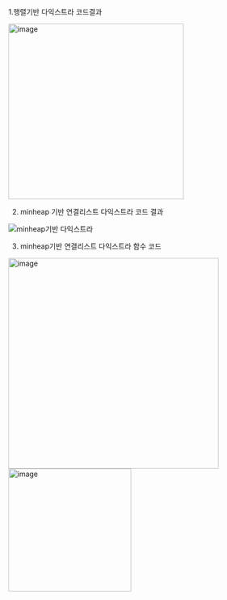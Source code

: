 1.행렬기반 다익스트라 코드결과


<img width="347" alt="image" src="https://github.com/user-attachments/assets/e7c89c1e-b52f-4370-87ad-3de15b5535bf">



2. minheap 기반 연결리스트 다익스트라 코드 결과


![minheap기반 다익스트라](https://github.com/user-attachments/assets/9a6027ac-85b4-4fc6-8d55-75e2f57d96c5)


3. minheap기반 연결리스트 다익스트라 함수 코드


<img width="416" alt="image" src="https://github.com/user-attachments/assets/5be9f5c3-3d76-43b4-a6a7-3fa2119d8109">

<img width="243" alt="image" src="https://github.com/user-attachments/assets/7d9aa1c1-dca5-44ef-87b7-c9a37448d906">
